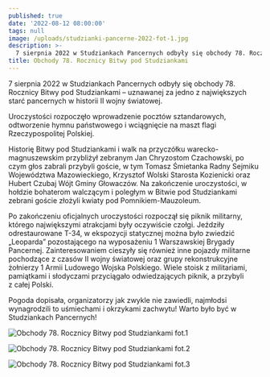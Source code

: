 ```yaml
---
published: true
date: '2022-08-12 08:00:00'
tags: null
image: /uploads/studzianki-pancerne-2022-fot-1.jpg
description: >-
  7 sierpnia 2022 w Studziankach Pancernych odbyły się obchody 78. Rocznicy Bitwy pod Studziankami – uznawanej za jedno z największych starć pancernych w historii II wojny światowej.
title: Obchody 78. Rocznicy Bitwy pod Studziankami
---
```


7 sierpnia 2022 w Studziankach Pancernych odbyły się obchody 78. Rocznicy Bitwy pod Studziankami – uznawanej za jedno z największych starć pancernych w historii II wojny światowej.

Uroczystości rozpoczęło wprowadzenie pocztów sztandarowych, odtworzenie hymnu państwowego i wciągnięcie na maszt flagi Rzeczypospolitej Polskiej.

Historię Bitwy pod Studziankami i walk na przyczółku warecko-magnuszewskim przybliżył zebranym Jan Chryzostom Czachowski, po czym głos zabrali przybyli goście, w tym Tomasz Śmietanka Radny Sejmiku Województwa Mazowieckiego, Krzysztof Wolski Starosta Kozienicki oraz Hubert Czubaj Wójt Gminy Głowaczów. Na zakończenie uroczystości, w hołdzie bohaterom walczącym i poległym w Bitwie pod Studziankami zebrani goście złożyli kwiaty pod Pomnikiem-Mauzoleum.

Po zakończeniu oficjalnych uroczystości rozpoczął się piknik militarny, którego największymi atrakcjami były oczywiście czołgi. Jeździły odrestaurowane T-34, w ekspozycji statycznej można było zwiedzić „Leoparda” pozostającego na wyposażeniu 1 Warszawskiej Brygady Pancernej. Zainteresowaniem cieszyły się również inne pojazdy militarne pochodzące z czasów II wojny światowej oraz grupy rekonstrukcyjne żołnierzy 1 Armii Ludowego Wojska Polskiego. Wiele stoisk z militariami, pamiątkami i słodyczami przyciągało odwiedzających piknik, a przybyli z całej Polski.

Pogoda dopisała, organizatorzy jak zwykle nie zawiedli, najmłodsi wynagrodzili to uśmiechami i okrzykami zachwytu!
Warto było być w Studziankach Pancernych!

![Obchody 78. Rocznicy Bitwy pod Studziankami fot.1](/uploads/studzianki-pancerne-2022-fot-2.jpg)

![Obchody 78. Rocznicy Bitwy pod Studziankami fot.2](/uploads/studzianki-pancerne-2022-fot-3.jpg)

![Obchody 78. Rocznicy Bitwy pod Studziankami fot.3](/uploads/studzianki-pancerne-2022-fot-4.jpg)

